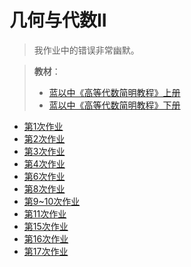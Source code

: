 # 几何与代数II

> 我作业中的错误非常幽默。

> **教材**：
> - <a href="/Book/蓝以中 - 2007 - 高等代数简明教程.pdf" download="蓝以中 - 2007 - 高等代数简明教程.pdf">蓝以中《高等代数简明教程》上册</a>
> - <a href="/Book/蓝以中 - 高等代数简明教程（第二版）下册.pdf" download="蓝以中 - 高等代数简明教程（第二版）下册.pdf">蓝以中《高等代数简明教程》下册</a>


- <a href="/作业/几代week1.pdf" download="几代week1.pdf">第1次作业</a>
- <a href="/作业/几代week2.pdf" download="几代week2.pdf">第2次作业</a>
- <a href="/作业/几代week3.pdf" download="几代week3.pdf">第3次作业</a>
- <a href="/作业/几代week4.pdf" download="几代week4.pdf">第4次作业</a>
- <a href="/作业/几代week6.pdf" download="几代week6.pdf">第6次作业</a>
- <a href="/作业/几代week8.pdf" download="几代week8.pdf">第8次作业</a>
- <a href="/作业/几代week9~10.pdf" download="几代week9~10.pdf">第9~10次作业</a>
- <a href="/作业/几代week11.pdf" download="几代week11.pdf">第11次作业</a>
- <a href="/作业/几代week15.pdf" download="几代week15.pdf">第15次作业</a>
- <a href="/作业/几代week16.pdf" download="几代week16.pdf">第16次作业</a>
- <a href="/作业/几代week17.pdf" download="几代week17.pdf">第17次作业</a>
